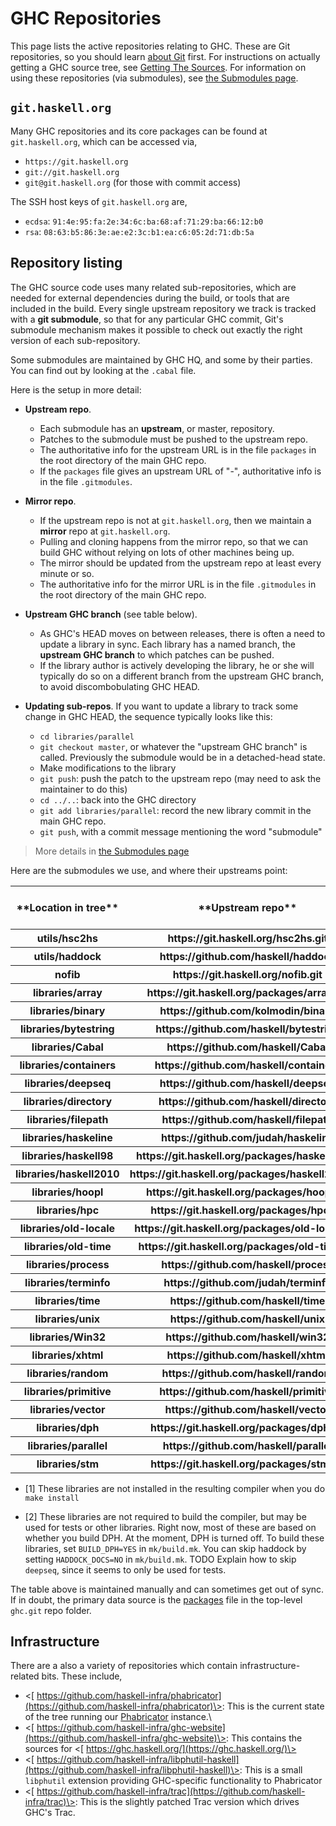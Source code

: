 # GHC Repositories


This page lists the active repositories relating to GHC. These are Git repositories, so you should learn [about Git](working-conventions/git) first. For instructions on actually getting a GHC source tree, see [Getting The Sources](building/getting-the-sources). For information on using these repositories (via submodules), see [the Submodules page](working-conventions/git/submodules).

## `git.haskell.org`


Many GHC repositories and its core packages can be found at `git.haskell.org`, which can be accessed via,

- `https://git.haskell.org`
- `git://git.haskell.org`
- `git@git.haskell.org` (for those with commit access)


The SSH host keys of `git.haskell.org` are,

- `ecdsa`: `91:4e:95:fa:2e:34:6c:ba:68:af:71:29:ba:66:12:b0`
- `rsa`: `08:63:b5:86:3e:ae:e2:3c:b1:ea:c6:05:2d:71:db:5a`

## Repository listing


The GHC source code uses many related sub-repositories, which are needed for external dependencies during the build, or tools that are included in the build. Every single upstream repository we track is tracked with a **git submodule**, so that for any particular GHC commit, Git's submodule mechanism makes it possible to check out exactly the right version of each sub-repository.


Some submodules are maintained by GHC HQ, and some by their parties.  You can find out by looking at the `.cabal` file.


Here is the setup in more detail:

- **Upstream repo**.

  - Each submodule has an **upstream**, or master, repository.
  - Patches to the submodule must be pushed to the upstream repo.
  - The authoritative info for the upstream URL is in the file `packages` in the root directory of the main GHC repo.
  - If the `packages` file gives an upstream URL of "-", authoritative info is in the file `.gitmodules`.

- **Mirror repo**.

  - If the upstream repo is not at `git.haskell.org`, then we maintain a **mirror** repo at `git.haskell.org`.
  - Pulling and cloning happens from the mirror repo, so that we can build GHC without relying on lots of other machines being up.
  - The mirror should be updated from the upstream repo at least every minute or so.
  - The authoritative info for the mirror URL is in the file `.gitmodules` in the root directory of the main GHC repo.

- **Upstream GHC branch** (see table below).

  - As GHC's HEAD moves on between releases, there is often a need to update a library in sync.  Each library has a named branch, the **upstream GHC branch** to which patches can be pushed.  
  - If the library author is actively developing the library, he or she will typically do so on a different branch from the upstream GHC branch, to avoid discombobulating GHC HEAD.

- **Updating sub-repos**.  If you want to update a library to track some change in GHC HEAD, the sequence typically looks like this:

  - `cd libraries/parallel`
  - `git checkout master`, or whatever the "upstream GHC branch" is called.  Previously the submodule would be in a detached-head state.
  - Make modifications to the library
  - `git push`: push the patch to the upstream repo (may need to ask the maintainer to do this)
  - `cd ../..`: back into the GHC directory
  - `git add libraries/parallel`: record the new library commit in the main GHC repo.
  - `git push`, with a commit message mentioning the word "submodule"

>
> More details in [the Submodules page](working-conventions/git/submodules)


Here are the submodules we use, and where their upstreams point:

<table><tr><th>**Location in tree**</th>
<th>**Upstream repo**</th>
<th>**Upstream GHC branch**</th>
<th>**Installed\[1\]**</th>
<th>**Req'd to build\[2\]**</th></tr>
<tr><th>utils/hsc2hs</th>
<th>https://git.haskell.org/hsc2hs.git</th>
<th>master</th>
<th>Yes</th>
<th>Yes</th></tr>
<tr><th>utils/haddock</th>
<th>https://github.com/haskell/haddock</th>
<th>ghc-head</th>
<th>Yes</th>
<th>No</th></tr>
<tr><th>nofib</th>
<th>https://git.haskell.org/nofib.git</th>
<th>master</th>
<th>N/A</th>
<th>N/A</th></tr>
<tr><th>libraries/array</th>
<th>https://git.haskell.org/packages/array.git</th>
<th>master</th>
<th>Yes</th>
<th>Yes</th></tr>
<tr><th>libraries/binary</th>
<th>https://github.com/kolmodin/binary</th>
<th>master</th>
<th>Yes</th>
<th>Yes</th></tr>
<tr><th>libraries/bytestring</th>
<th>https://github.com/haskell/bytestring</th>
<th>master</th>
<th>Yes</th>
<th>Yes</th></tr>
<tr><th>libraries/Cabal</th>
<th>https://github.com/haskell/Cabal</th>
<th>master</th>
<th>Yes</th>
<th>Yes</th></tr>
<tr><th>libraries/containers</th>
<th>https://github.com/haskell/containers</th>
<th>master</th>
<th>Yes</th>
<th>Yes</th></tr>
<tr><th>libraries/deepseq</th>
<th>https://github.com/haskell/deepseq</th>
<th>master</th>
<th>No</th>
<th>No</th></tr>
<tr><th>libraries/directory</th>
<th>https://github.com/haskell/directory</th>
<th>master</th>
<th>Yes</th>
<th>Yes</th></tr>
<tr><th>libraries/filepath</th>
<th>https://github.com/haskell/filepath</th>
<th>master</th>
<th>Yes</th>
<th>Yes</th></tr>
<tr><th>libraries/haskeline</th>
<th>https://github.com/judah/haskeline</th>
<th>master</th>
<th>Yes</th>
<th>Yes</th></tr>
<tr><th>libraries/haskell98</th>
<th>https://git.haskell.org/packages/haskell98.git</th>
<th>master</th>
<th>Yes</th>
<th>Yes</th></tr>
<tr><th>libraries/haskell2010</th>
<th>https://git.haskell.org/packages/haskell2010.git</th>
<th>master</th>
<th>Yes</th>
<th>Yes</th></tr>
<tr><th>libraries/hoopl</th>
<th>https://git.haskell.org/packages/hoopl.git</th>
<th>master</th>
<th>Yes</th>
<th>Yes</th></tr>
<tr><th>libraries/hpc</th>
<th>https://git.haskell.org/packages/hpc.git</th>
<th>master</th>
<th>Yes</th>
<th>Yes</th></tr>
<tr><th>libraries/old-locale</th>
<th>https://git.haskell.org/packages/old-locale.git</th>
<th>master</th>
<th>Yes</th>
<th>Yes</th></tr>
<tr><th>libraries/old-time</th>
<th>https://git.haskell.org/packages/old-time.git</th>
<th>master</th>
<th>Yes</th>
<th>Yes</th></tr>
<tr><th>libraries/process</th>
<th>https://github.com/haskell/process</th>
<th>master</th>
<th>Yes</th>
<th>Yes</th></tr>
<tr><th>libraries/terminfo</th>
<th>https://github.com/judah/terminfo</th>
<th>master</th>
<th>Yes</th>
<th>Yes</th></tr>
<tr><th>libraries/time</th>
<th>https://github.com/haskell/time</th>
<th>ghc</th>
<th>Yes</th>
<th>Yes</th></tr>
<tr><th>libraries/unix</th>
<th>https://github.com/haskell/unix</th>
<th>master</th>
<th>Yes</th>
<th>Yes</th></tr>
<tr><th>libraries/Win32</th>
<th>https://github.com/haskell/win32</th>
<th>master</th>
<th>Yes</th>
<th>Yes</th></tr>
<tr><th>libraries/xhtml</th>
<th>https://github.com/haskell/xhtml</th>
<th>master</th>
<th>Yes</th>
<th>Yes</th></tr>
<tr><th>libraries/random</th>
<th>https://github.com/haskell/random</th>
<th>master</th>
<th>No</th>
<th>No</th></tr>
<tr><th>libraries/primitive</th>
<th>https://github.com/haskell/primitive</th>
<th>master</th>
<th>No</th>
<th>No</th></tr>
<tr><th>libraries/vector</th>
<th>https://github.com/haskell/vector</th>
<th>master</th>
<th>No</th>
<th>No</th></tr>
<tr><th>libraries/dph</th>
<th>https://git.haskell.org/packages/dph.git</th>
<th>master</th>
<th>No</th>
<th>No</th></tr>
<tr><th>libraries/parallel</th>
<th>https://github.com/haskell/parallel</th>
<th>master</th>
<th>No</th>
<th>No</th></tr>
<tr><th>libraries/stm</th>
<th>https://git.haskell.org/packages/stm.git</th>
<th>master</th>
<th>No</th>
<th>No</th></tr></table>

- \[1\] These libraries are not installed in the resulting compiler when you do `make install`

- \[2\] These libraries are not required to build the compiler, but may be used for tests or other libraries. Right now, most of these are based on whether you build DPH. At the moment, DPH is turned off. To build these libraries, set `BUILD_DPH=YES` in `mk/build.mk`. You can skip haddock by setting `HADDOCK_DOCS=NO` in `mk/build.mk`. TODO Explain how to skip `deepseq`, since it seems to only be used for tests.


The table above is maintained manually and can sometimes get out of sync. If in doubt, the primary data source is  the [ packages](http://git.haskell.org/ghc.git/blob_plain/HEAD:/packages) file in the top-level `ghc.git` repo folder.

## Infrastructure


There are a also a variety of repositories which contain infrastructure-related bits. These include,

- \<[ https://github.com/haskell-infra/phabricator](https://github.com/haskell-infra/phabricator)\>: This is the current state of the tree running our [ Phabricator](https://phabricator.haskell.org/) instance.\\
- \<[ https://github.com/haskell-infra/ghc-website](https://github.com/haskell-infra/ghc-website)\>: This contains the sources for \<[ https://ghc.haskell.org/](https://ghc.haskell.org/)\>
- \<[ https://github.com/haskell-infra/libphutil-haskell](https://github.com/haskell-infra/libphutil-haskell)\>: This is a small `libphutil` extension providing GHC-specific functionality to Phabricator
- \<[ https://github.com/haskell-infra/trac](https://github.com/haskell-infra/trac)\>: This is the slightly patched Trac version which drives GHC's Trac.
